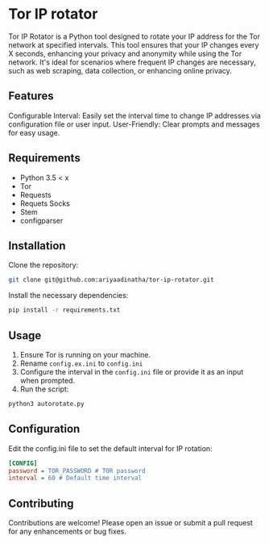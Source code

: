 # Tor IP rotator
Tor IP Rotator is a Python tool designed to rotate your IP address for the Tor network at specified intervals. This tool ensures that your IP changes every X seconds, enhancing your privacy and anonymity while using the Tor network. It's ideal for scenarios where frequent IP changes are necessary, such as web scraping, data collection, or enhancing online privacy.

## Features
Configurable Interval: Easily set the interval time to change IP addresses via configuration file or user input.
User-Friendly: Clear prompts and messages for easy usage.

## Requirements
- Python 3.5 < x
- Tor
- Requests
- Requets Socks
- Stem
- configparser

## Installation
Clone the repository:
```sh
git clone git@github.com:ariyaadinatha/tor-ip-rotator.git
```

Install the necessary dependencies:
```sh
pip install -r requirements.txt
```

## Usage
1. Ensure Tor is running on your machine.
2. Rename `config.ex.ini` to `config.ini`
3. Configure the interval in the `config.ini` file or provide it as an input when prompted.
4. Run the script:
```sh
python3 autorotate.py
```

## Configuration
Edit the config.ini file to set the default interval for IP rotation:
```ini
[CONFIG]
password = TOR_PASSWORD # TOR password  
interval = 60 # Default time interval
```

## Contributing
Contributions are welcome! Please open an issue or submit a pull request for any enhancements or bug fixes.
